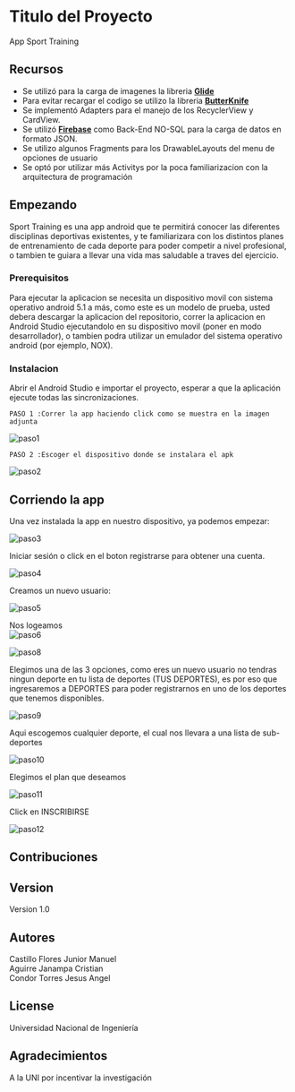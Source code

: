 # Titulo del Proyecto <br />

App Sport Training <br />

## Recursos
* Se utilizó para la carga de imagenes la libreria [**Glide**](https://github.com/bumptech/glide) <br/>
* Para evitar recargar el codigo se utilizo la libreria [**ButterKnife**](https://github.com/JakeWharton/butterknife)<br/>
* Se implementó Adapters para el manejo de los RecyclerView y CardView.
* Se utilizó [**Firebase**](https://firebase.google.com/) como Back-End NO-SQL para la carga de datos en formato JSON.
* Se utilizo algunos Fragments para los DrawableLayouts del menu de opciones de usuario
* Se optó por utilizar más Activitys por la poca familiarizacion con la arquitectura de programación


## Empezando <br />
Sport Training es una app android que te permitirá conocer las diferentes disciplinas deportivas existentes, y te familiarizara con los distintos planes de entrenamiento de cada deporte para poder competir a nivel profesional, o tambien te guiara a llevar una vida mas saludable a traves del ejercicio. <br />

### Prerequisitos <br />

Para ejecutar la aplicacion se necesita un dispositivo movil con sistema operativo android 5.1 a más, como este es un modelo de prueba, usted debera descargar la aplicacion del repositorio, correr la aplicacion en Android Studio ejecutandolo en su dispositivo movil (poner en modo desarrollador), o tambien podra utilizar un emulador del sistema operativo android (por ejemplo, NOX). <br />

### Instalacion <br />
Abrir el Android Studio e importar el proyecto, esperar a que la aplicación ejecute todas las sincronizaciones. <br />
```
PASO 1 :Correr la app haciendo click como se muestra en la imagen adjunta
```
![paso1](https://user-images.githubusercontent.com/27708565/60320548-b0d13200-993f-11e9-9dee-043b6bc5a1ba.PNG)

```
PASO 2 :Escoger el dispositivo donde se instalara el apk
```
![paso2](https://user-images.githubusercontent.com/27708565/60320801-71571580-9940-11e9-8909-d87c5391d6dd.PNG)



## Corriendo la app <br />
Una vez instalada la app en nuestro dispositivo, ya podemos empezar: <br />

![paso3](https://user-images.githubusercontent.com/27708565/60320986-0eb24980-9941-11e9-873f-4e7ff9b04ae1.jpg)

Iniciar sesión o click en el boton registrarse para obtener una cuenta. <br />

![paso4](https://user-images.githubusercontent.com/27708565/60321043-37d2da00-9941-11e9-8cee-0fbb8c28b436.jpg)

Creamos un nuevo usuario:<br/>

![paso5](https://user-images.githubusercontent.com/27708565/60325356-bd0fbc00-994c-11e9-8b4f-810fe765a472.jpg)

Nos logeamos<br/>
![paso6](https://user-images.githubusercontent.com/27708565/60325388-cc8f0500-994c-11e9-8daf-4bf74ee8be4a.jpg)

![paso8](https://user-images.githubusercontent.com/27708565/60325461-f6e0c280-994c-11e9-93be-c524216c43c4.jpg)


Elegimos una de las 3 opciones, como eres un nuevo usuario no tendras ningun deporte en tu lista de deportes (TUS DEPORTES), es por eso que ingresaremos a DEPORTES para poder registrarnos en uno de los deportes que tenemos disponibles.<br/>

![paso9](https://user-images.githubusercontent.com/27708565/60325493-08c26580-994d-11e9-82ad-14d239172ebf.jpg)

Aqui escogemos cualquier deporte, el cual nos llevara a una lista de sub-deportes

![paso10](https://user-images.githubusercontent.com/27708565/60325509-14159100-994d-11e9-8d15-7a44c6fae560.jpg)

Elegimos el plan que deseamos

![paso11](https://user-images.githubusercontent.com/27708565/60325554-2bed1500-994d-11e9-90bb-598ce71fb72b.jpg)

Click en INSCRIBIRSE

![paso12](https://user-images.githubusercontent.com/27708565/60325568-34dde680-994d-11e9-88d1-def46d685954.jpg)





## Contribuciones <br />



## Version <br />

Version 1.0

## Autores <br />

Castillo Flores Junior Manuel <br />
Aguirre Janampa Cristian <br />
Condor Torres Jesus Angel <br />

## License <br />
Universidad Nacional de Ingeniería


## Agradecimientos
A la UNI por incentivar la investigación
